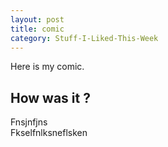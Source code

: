 ```yaml
---  
layout: post  
title: comic  
category: Stuff-I-Liked-This-Week
---
```


Here is my comic.   




## How was it ?  

Fnsjnfjns  
Fkselfnlksneflsken  

